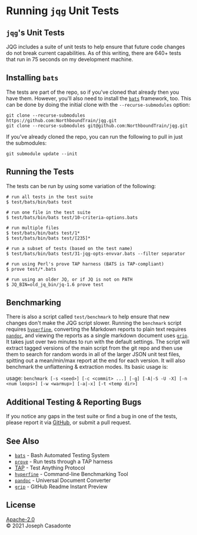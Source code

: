 # Running `jqg` Unit Tests

## `jqg`'s Unit Tests

JQG includes a suite of unit tests to help ensure that future code changes do not break current capabilities. As of this writing, there are 640+ tests that run in 75 seconds on my development machine.

## Installing `bats`

The tests are part of the repo, so if you've cloned that already then you have them. However, you'll also need to install the [`bats`](https://github.com/bats-core/bats-core) framework, too. This can be done by doing the initial clone with the `--recurse-submodules` option:

```none
git clone --recurse-submodules https://github.com:NorthboundTrain/jqg.git
git clone --recurse-submodules git@github.com:NorthboundTrain/jqg.git
````

If you've already cloned the repo, you can run the following to pull in just the submodules:

```none
git submodule update --init
```

## Running the Tests

The tests can be run by using some variation of the following:

```none
# run all tests in the test suite
$ test/bats/bin/bats test

# run one file in the test suite
$ test/bats/bin/bats test/10-criteria-options.bats

# run multiple files
$ test/bats/bin/bats test/1*
$ test/bats/bin/bats test/[235]*

# run a subset of tests (based on the test name)
$ test/bats/bin/bats test/31-jqg-opts-envvar.bats --filter separator

# run using Perl's prove TAP harness (BATS is TAP-compliant)
$ prove test/*.bats

# run using an older JQ, or if JQ is not on PATH
$ JQ_BIN=old_jq_bin/jq-1.6 prove test
```

## Benchmarking

There is also a script called `test/benchmark` to help ensure that new changes don't make the JQG script slower. Running the `benchmark` script requires [`hyperfine`](https://github.com/sharkdp/hyperfine), converting the Markdown reports to plain text requires [`pandoc`](https://pandoc.org/), and viewing the reports as a single markdown document uses [`grip`](https://github.com/joeyespo/grip). It takes just over two minutes to run with the default settings. The script will extract tagged versions of the main script from the git repo and then use them to search for random words in all of the larger JSON unit test files, spitting out a mean/min/max report at the end for each version. It will also benchmark the unflattening & extraction modes. Its basic usage is:

usage: `benchmark [-s <seed>] [-c <commit> ...] [-g] [-A|-S -U -X] [-n <num loops>] [-w <warmup>] [-a|-x] [-t <temp dir>]`

## Additional Testing & Reporting Bugs

If you notice any gaps in the test suite or find a bug in one of the tests, please report it via [GitHub](https://github.com/NorthboundTrain/jqg/issues), or submit a pull request.

## See Also

* [`bats`](https://github.com/bats-core/bats-core) - Bash Automated Testing System
* [`prove`](https://perldoc.perl.org/prove) - Run tests through a TAP harness
* [TAP](https://testanything.org/) - Test Anything Protocol
* [`hyperfine`](https://github.com/sharkdp/hyperfine) - Command-line Benchmarking Tool
* [`pandoc`](https://pandoc.org/) - Universal Document Converter
* [`grip`](https://github.com/joeyespo/grip) - GitHub Readme Instant Preview

## License

[Apache-2.0](../LICENSE)<br />
© 2021 Joseph Casadonte
